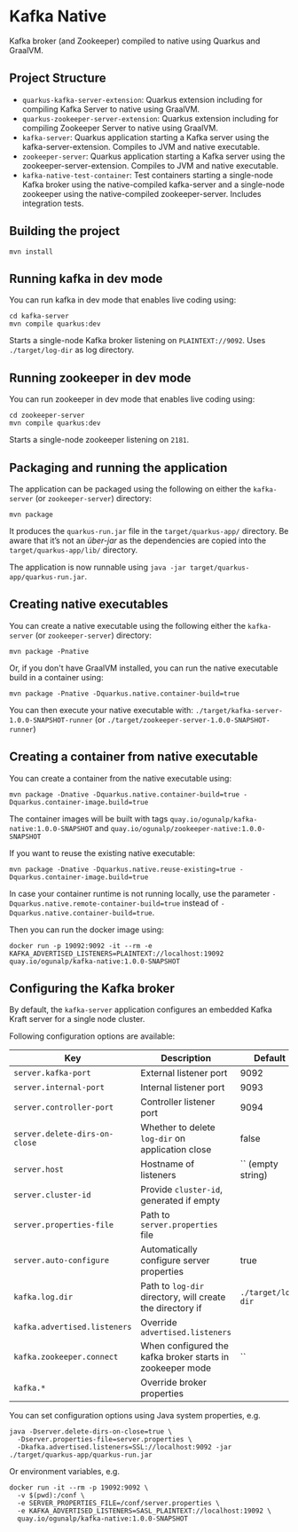 # Kafka Native

Kafka broker (and Zookeeper) compiled to native using Quarkus and GraalVM.

## Project Structure

- `quarkus-kafka-server-extension`: Quarkus extension including for compiling Kafka Server to native using GraalVM.
- `quarkus-zookeeper-server-extension`: Quarkus extension including for compiling Zookeeper Server to native using GraalVM.
- `kafka-server`: Quarkus application starting a Kafka server using the kafka-server-extension. Compiles to JVM and native executable.
- `zookeeper-server`: Quarkus application starting a Kafka server using the zookeeper-server-extension. Compiles to JVM and native executable.
- `kafka-native-test-container`: Test containers starting a single-node Kafka broker using the native-compiled kafka-server and a single-node zookeeper using the native-compiled zookeeper-server. Includes integration tests.

## Building the project

```shell script
mvn install
```

## Running kafka in dev mode

You can run kafka in dev mode that enables live coding using:
```shell script
cd kafka-server
mvn compile quarkus:dev
```

Starts a single-node Kafka broker listening on `PLAINTEXT://9092`. 
Uses `./target/log-dir` as log directory.

## Running zookeeper in dev mode

You can run zookeeper in dev mode that enables live coding using:
```shell script
cd zookeeper-server
mvn compile quarkus:dev
```

Starts a single-node zookeeper listening on `2181`.

## Packaging and running the application

The application can be packaged using the following on either the `kafka-server` (or `zookeeper-server`) directory:
```shell script
mvn package
```
It produces the `quarkus-run.jar` file in the `target/quarkus-app/` directory.
Be aware that it’s not an _über-jar_ as the dependencies are copied into the `target/quarkus-app/lib/` directory.

The application is now runnable using `java -jar target/quarkus-app/quarkus-run.jar`.

## Creating native executables

You can create a native executable using the following either the `kafka-server` (or `zookeeper-server`) directory:
```shell script
mvn package -Pnative
```

Or, if you don't have GraalVM installed, you can run the native executable build in a container using:
```shell script
mvn package -Pnative -Dquarkus.native.container-build=true
```

You can then execute your native executable with: `./target/kafka-server-1.0.0-SNAPSHOT-runner` (or `./target/zookeeper-server-1.0.0-SNAPSHOT-runner`)

## Creating a container from native executable

You can create a container from the native executable using: 
```shell script
mvn package -Dnative -Dquarkus.native.container-build=true -Dquarkus.container-image.build=true
```

The container images will be built with tags `quay.io/ogunalp/kafka-native:1.0.0-SNAPSHOT` and `quay.io/ogunalp/zookeeper-native:1.0.0-SNAPSHOT`

If you want to reuse the existing native executable:

```shell script
mvn package -Dnative -Dquarkus.native.reuse-existing=true -Dquarkus.container-image.build=true
```

In case your container runtime is not running locally, use the parameter `-Dquarkus.native.remote-container-build=true` instead of `-Dquarkus.native.container-build=true`.

Then you can run the docker image using:

```shell script
docker run -p 19092:9092 -it --rm -e KAFKA_ADVERTISED_LISTENERS=PLAINTEXT://localhost:19092 quay.io/ogunalp/kafka-native:1.0.0-SNAPSHOT
```

## Configuring the Kafka broker

By default, the `kafka-server` application configures an embedded Kafka Kraft server for a single node cluster.

Following configuration options are available:

| Key                           | Description                                               | Default            |
|-------------------------------|-----------------------------------------------------------|--------------------|
| `server.kafka-port`           | External listener port                                    | 9092               |
| `server.internal-port`        | Internal listener port                                    | 9093               |
| `server.controller-port`      | Controller listener port                                  | 9094               |
| `server.delete-dirs-on-close` | Whether to delete `log-dir` on application close          | false              |
| `server.host`                 | Hostname of listeners                                     | `` (empty string)  |
| `server.cluster-id`           | Provide `cluster-id`, generated if empty                  |                    |
| `server.properties-file`      | Path to `server.properties` file                          |                    |
| `server.auto-configure `      | Automatically configure server properties                 | true               |
| `kafka.log.dir`               | Path to `log-dir` directory, will create the directory if | `./target/log-dir` |
| `kafka.advertised.listeners`  | Override `advertised.listeners`                           |                    |
| `kafka.zookeeper.connect`     | When configured the kafka broker starts in zookeeper mode | ``                 |
| `kafka.*`                     | Override broker properties                                |                    |


You can set configuration options using Java system properties, e.g.

```shell script
java -Dserver.delete-dirs-on-close=true \
  -Dserver.properties-file=server.properties \
  -Dkafka.advertised.listeners=SSL://localhost:9092 -jar ./target/quarkus-app/quarkus-run.jar
```

Or environment variables, e.g.

```shell script
docker run -it --rm -p 19092:9092 \
  -v $(pwd):/conf \
  -e SERVER_PROPERTIES_FILE=/conf/server.properties \
  -e KAFKA_ADVERTISED_LISTENERS=SASL_PLAINTEXT://localhost:19092 \
  quay.io/ogunalp/kafka-native:1.0.0-SNAPSHOT
```
